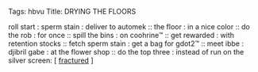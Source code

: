 Tags: hbvu
Title: DRYING THE FLOORS
  
roll start : sperm stain : deliver to automek :: the floor : in a nice color :: do the rob : for once :: spill the bins : on coohrine™ :: get rewarded : with retention stocks :: fetch sperm stain : get a bag for gdot2™ :: meet ibbe : djibril gabe : at the flower shop :: do the top three : instead of run
on the silver screen: [ [fractured](https://m.imdb.com/title/tt4332232/?ref_=fn_al_tt_0) ]